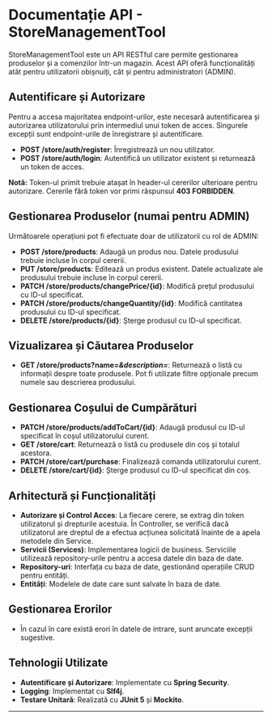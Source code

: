 # Documentație API - StoreManagementTool

StoreManagementTool este un API RESTful care permite gestionarea produselor și a comenzilor într-un magazin. Acest API oferă funcționalități atât pentru utilizatorii obișnuiți, cât și pentru administratori (ADMIN).

## Autentificare și Autorizare

Pentru a accesa majoritatea endpoint-urilor, este necesară autentificarea și autorizarea utilizatorului prin intermediul unui token de acces. Singurele excepții sunt endpoint-urile de înregistrare și autentificare.

- **POST /store/auth/register**: Înregistrează un nou utilizator.
- **POST /store/auth/login**: Autentifică un utilizator existent și returnează un token de acces.

**Notă:** Token-ul primit trebuie atașat în header-ul cererilor ulterioare pentru autorizare. Cererile fără token vor primi răspunsul **403 FORBIDDEN**.

## Gestionarea Produselor (numai pentru ADMIN)

Următoarele operațiuni pot fi efectuate doar de utilizatorii cu rol de ADMIN:

- **POST /store/products**: Adaugă un produs nou. Datele produsului trebuie incluse în corpul cererii.
- **PUT /store/products**: Editează un produs existent. Datele actualizate ale produsului trebuie incluse în corpul cererii.
- **PATCH /store/products/changePrice/{id}**: Modifică prețul produsului cu ID-ul specificat.
- **PATCH /store/products/changeQuantity/{id}**: Modifică cantitatea produsului cu ID-ul specificat.
- **DELETE /store/products/{id}**: Șterge produsul cu ID-ul specificat.

## Vizualizarea și Căutarea Produselor

- **GET /store/products?name=*&description=***: Returnează o listă cu informații despre toate produsele. Pot fi utilizate filtre opționale precum numele sau descrierea produsului.

## Gestionarea Coșului de Cumpărături

- **PATCH /store/products/addToCart/{id}**: Adaugă produsul cu ID-ul specificat în coșul utilizatorului curent.
- **GET /store/cart**: Returnează o listă cu produsele din coș și totalul acestora.
- **PATCH /store/cart/purchase**: Finalizează comanda utilizatorului curent.
- **DELETE /store/cart/{id}**: Șterge produsul cu ID-ul specificat din coș.

## Arhitectură și Funcționalități

- **Autorizare și Control Acces**: La fiecare cerere, se extrag din token utilizatorul și drepturile acestuia. În Controller, se verifică dacă utilizatorul are dreptul de a efectua acțiunea solicitată înainte de a apela metodele din Service.
- **Servicii (Services)**: Implementarea logicii de business. Serviciile utilizează repository-urile pentru a accesa datele din baza de date.
- **Repository-uri**: Interfața cu baza de date, gestionând operațiile CRUD pentru entități.
- **Entități**: Modelele de date care sunt salvate în baza de date.

## Gestionarea Erorilor

- În cazul în care există erori în datele de intrare, sunt aruncate excepții sugestive.

## Tehnologii Utilizate
- **Autentificare și Autorizare**: Implementate cu **Spring Security**.
- **Logging**: Implementat cu **Slf4j**.
- **Testare Unitară**: Realizată cu **JUnit 5** și **Mockito**.

---

